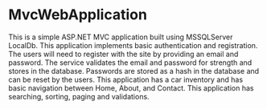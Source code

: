 # MvcWebApplication
This is a simple ASP.NET MVC application built using MSSQLServer LocalDb. This application implements basic authentication and registration. The users will need to register with the site by providing an email and password. The service validates the email and password for strength and stores in the database. Passwords are stored as a hash in the database and can be reset by the users. This application has a car inventory and has basic navigation between  Home, About, and Contact.  This application has searching, sorting, paging and validations.
